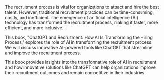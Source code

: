 
The recruitment process is vital for organizations to attract and hire the best talent. However, traditional recruitment practices can be time-consuming, costly, and inefficient. The emergence of artificial intelligence (AI) technology has transformed the recruitment process, making it faster, more efficient, and more inclusive.

This book, "ChatGPT and Recruitment: How AI Is Transforming the Hiring Process," explores the role of AI in transforming the recruitment process. We will discuss innovative AI-powered tools like ChatGPT that streamline and improve the recruitment process.

This book provides insights into the transformative role of AI in recruitment and how innovative solutions like ChatGPT can help organizations improve their recruitment outcomes and remain competitive in their industries.
